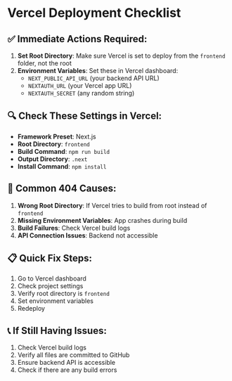 # Vercel Deployment Checklist

## ✅ Immediate Actions Required:

1. **Set Root Directory**: Make sure Vercel is set to deploy from the `frontend` folder, not the root
2. **Environment Variables**: Set these in Vercel dashboard:
   - `NEXT_PUBLIC_API_URL` (your backend API URL)
   - `NEXTAUTH_URL` (your Vercel app URL)
   - `NEXTAUTH_SECRET` (any random string)

## 🔍 Check These Settings in Vercel:

- **Framework Preset**: Next.js
- **Root Directory**: `frontend`
- **Build Command**: `npm run build`
- **Output Directory**: `.next`
- **Install Command**: `npm install`

## 🚨 Common 404 Causes:

1. **Wrong Root Directory**: If Vercel tries to build from root instead of `frontend`
2. **Missing Environment Variables**: App crashes during build
3. **Build Failures**: Check Vercel build logs
4. **API Connection Issues**: Backend not accessible

## 📋 Quick Fix Steps:

1. Go to Vercel dashboard
2. Check project settings
3. Verify root directory is `frontend`
4. Set environment variables
5. Redeploy

## 📞 If Still Having Issues:

1. Check Vercel build logs
2. Verify all files are committed to GitHub
3. Ensure backend API is accessible
4. Check if there are any build errors
